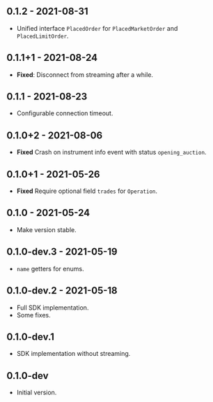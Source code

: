 ## 0.1.2 - 2021-08-31

* Unified interface `PlacedOrder` for `PlacedMarketOrder` and `PlacedLimitOrder`.

## 0.1.1+1 - 2021-08-24

- **Fixed**: Disconnect from streaming after a while.

## 0.1.1 - 2021-08-23

- Configurable connection timeout.

## 0.1.0+2 - 2021-08-06

- **Fixed** Crash on instrument info event with status `opening_auction`.

## 0.1.0+1 - 2021-05-26

- **Fixed** Require optional field `trades` for `Operation`.

## 0.1.0 - 2021-05-24

- Make version stable.

## 0.1.0-dev.3 - 2021-05-19

- `name` getters for enums.

## 0.1.0-dev.2 - 2021-05-18

- Full SDK implementation.
- Some fixes.

## 0.1.0-dev.1

- SDK implementation without streaming.

## 0.1.0-dev

- Initial version.
